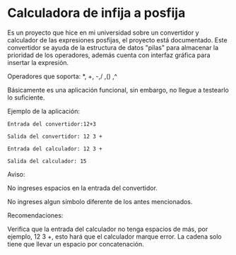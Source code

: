 # Calculadora de infija a posfija
Es un proyecto que hice en mi universidad sobre un convertidor y calculador de las expresiones posfijas, el proyecto está documentado.
Este convertidor se ayuda de la estructura de datos "pilas" para almacenar la prioridad de los operadores, además cuenta con interfaz gráfica para insertar la expresión.

Operadores que soporta:  *, +, -,/ ,() ,^

Básicamente es una aplicación funcional, sin embargo, no llegue a testearlo lo suficiente. 

Ejemplo de la aplicación:

    Entrada del convertidor:12+3
    
    Salida del convertidor: 12 3 +

    Entrada del calculador: 12 3 +

    Salida del calculador: 15
    
Aviso: 
  
  No ingreses espacios en la entrada del convertidor.
  
  No ingreses algun símbolo diferente de los antes mencionados.

Recomendaciones:

  Verifica que la entrada del calculador no tenga espacios de más, por ejemplo, 12  3 +, esto hará que el calculador marque error. La cadena solo tiene que llevar un espacio por 
  concatenación. 
  
  

    
